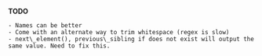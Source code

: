 **TODO**

    - Names can be better
    - Come with an alternate way to trim whitespace (regex is slow)
    - next\_element(), previous\_sibling if does not exist will output the same value. Need to fix this.
